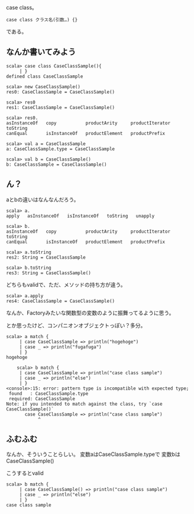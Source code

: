 


case class。


    case class クラス名(引数…) {}


である。



## なんか書いてみよう

    scala> case class CaseClassSample(){
         | }
    defined class CaseClassSample
    
    scala> new CaseClassSample()
    res0: CaseClassSample = CaseClassSample()
    
    scala> res0
    res1: CaseClassSample = CaseClassSample()
    
    scala> res0.
    asInstanceOf   copy           productArity     productIterator   toString   
    canEqual       isInstanceOf   productElement   productPrefix                
    
    scala> val a = CaseClassSample
    a: CaseClassSample.type = CaseClassSample
    
    scala> val b = CaseClassSample()
    b: CaseClassSample = CaseClassSample()
    
    
    
## ん？


aとbの違いはなんなんだろう。


    scala> a.
    apply   asInstanceOf   isInstanceOf   toString   unapply
    
    scala> b.
    asInstanceOf   copy           productArity     productIterator   toString   
    canEqual       isInstanceOf   productElement   productPrefix                
    
    scala> a.toString
    res2: String = CaseClassSample
    
    scala> b.toString
    res3: String = CaseClassSample()
    
    
どちらもvalidで、ただ、メソッドの持ち方が違う。



    scala> a.apply
    res4: CaseClassSample = CaseClassSample()
    
なんか、Factoryみたいな関数型の変数のように振舞ってるように思う。

とか思ったけど、コンパニオンオブジェクトっぽい？多分。



    scala> a match {
         | case CaseClassSample => println("hogehoge")
         | case _ => println("fugafuga")
         | }
    hogehoge
    
        scala> b match {
         | case CaseClassSample => println("case class sample")
         | case _ => println("else")
         | }
    <console>:15: error: pattern type is incompatible with expected type;
     found   : CaseClassSample.type
     required: CaseClassSample
    Note: if you intended to match against the class, try `case CaseClassSample()`
           case CaseClassSample => println("case class sample")
                ^


## ふむふむ


なんか、そういうことらしい。
変数aはCaseClassSample.typeで
変数bはCaseClassSample()



こうするとvalid


    scala> b match {
         | case CaseClassSample() => println("case class sample")
         | case _ => println("else")
         | }
    case class sample



